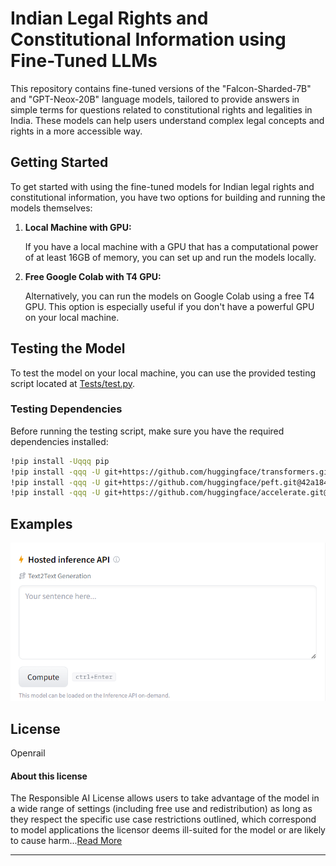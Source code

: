 # Indian Legal Rights and Constitutional Information using Fine-Tuned LLMs

This repository contains fine-tuned versions of the "Falcon-Sharded-7B" and "GPT-Neox-20B" language models, tailored to provide answers in simple terms for questions related to constitutional rights and legalities in India. These models can help users understand complex legal concepts and rights in a more accessible way.

## Getting Started

To get started with using the fine-tuned models for Indian legal rights and constitutional information, you have two options for building and running the models themselves:

1. **Local Machine with GPU:**

   If you have a local machine with a GPU that has a computational power of at least 16GB of memory, you can set up and run the models locally.

2. **Free Google Colab with T4 GPU:**

   Alternatively, you can run the models on Google Colab using a free T4 GPU. This option is especially useful if you don't have a powerful GPU on your local machine.

## Testing the Model

To test the model on your local machine, you can use the provided testing script located at [Tests/test.py](https://github.com/NeoZ666/constitution-LLM/blob/main/Tests/test.py).

### Testing Dependencies

Before running the testing script, make sure you have the required dependencies installed:

```bash
!pip install -Uqqq pip
!pip install -qqq -U git+https://github.com/huggingface/transformers.git@e03a9cc
!pip install -qqq -U git+https://github.com/huggingface/peft.git@42a184f
!pip install -qqq -U git+https://github.com/huggingface/accelerate.git@c9fbb71
```

## Examples

![Alt text](images/image.png)

## License

Openrail
#### About this license

The Responsible AI License allows users to take advantage of the model in a wide range of settings (including free use and redistribution) as long as they respect the specific use case restrictions outlined, which correspond to model applications the licensor deems ill-suited for the model or are likely to cause harm...[Read More](https://huggingface.co/blog/open_rail)

---
